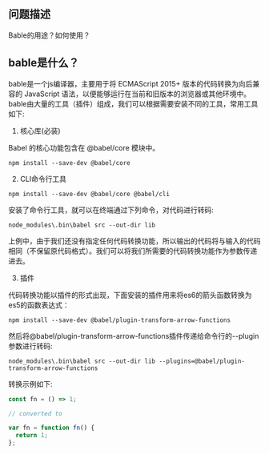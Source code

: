 ## 问题描述
Bable的用途？如何使用？

## bable是什么？
bable是一个js编译器，主要用于将 ECMAScript 2015+ 版本的代码转换为向后兼容的 JavaScript 语法，以便能够运行在当前和旧版本的浏览器或其他环境中。bable由大量的工具（插件）组成，我们可以根据需要安装不同的工具，常用工具如下:

1. 核心库(必装)

Babel 的核心功能包含在 @babel/core 模块中。
```
npm install --save-dev @babel/core
```

2. CLI命令行工具

```
npm install --save-dev @babel/core @babel/cli
```
安装了命令行工具，就可以在终端通过下列命令，对代码进行转码:
```
node_modules\.bin\babel src --out-dir lib
```
上例中，由于我们还没有指定任何代码转换功能，所以输出的代码将与输入的代码相同（不保留原代码格式）。我们可以将我们所需要的代码转换功能作为参数传递进去。

3. 插件

代码转换功能以插件的形式出现，下面安装的插件用来将es6的箭头函数转换为es5的函数表达式：
```
npm install --save-dev @babel/plugin-transform-arrow-functions
```
然后将@babel/plugin-transform-arrow-functions插件传递给命令行的--plugin参数进行转码:
```
node_modules\.bin\babel src --out-dir lib --plugins=@babel/plugin-transform-arrow-functions
```

转换示例如下:
```javascript
const fn = () => 1;

// converted to

var fn = function fn() {
  return 1;
};
```
